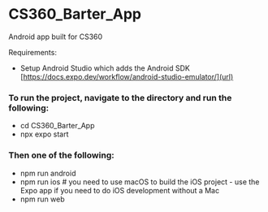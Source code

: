 # CS360_Barter_App

Android app built for CS360 

Requirements:
- Setup Android Studio which adds the Android SDK [https://docs.expo.dev/workflow/android-studio-emulator/](url)

### To run the project, navigate to the directory and run the following:

- cd CS360_Barter_App
- npx expo start
  
### Then one of the following:
- npm run android
- npm run ios # you need to use macOS to build the iOS project - use the Expo app if you need to do iOS development without a Mac
- npm run web
